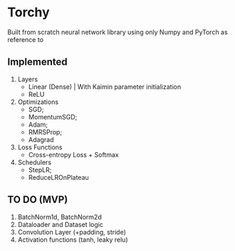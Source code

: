 # Torchy
Built from scratch neural network library using only Numpy and PyTorch as reference to 

## Implemented
1. Layers
    - Linear (Dense) | With Kaimin parameter initialization
    - ReLU
2. Optimizations
   - SGD;
   - MomentumSGD;
   - Adam;
   - RMRSProp;
   - Adagrad
3. Loss Functions
   - Cross-entropy Loss + Softmax
4. Schedulers
   - StepLR;
   - ReduceLROnPlateau

## TO DO (MVP)
1. BatchNorm1d, BatchNorm2d
2. Dataloader and Dataset logic
3. Convolution Layer (+padding, stride)
4. Activation functions (tanh, leaky relu)
